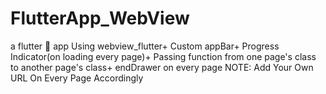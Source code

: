 # FlutterApp_WebView
a flutter 📱 app Using webview_flutter+ Custom appBar+ Progress Indicator(on loading every page)+ Passing function from one page's class to another page's class+ endDrawer on every page
NOTE: Add Your Own URL On Every Page Accordingly
